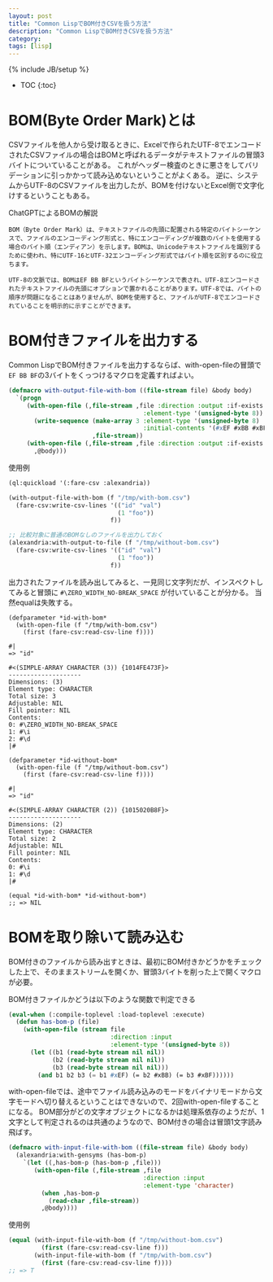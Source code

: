 ```yaml
---
layout: post
title: "Common LispでBOM付きCSVを扱う方法"
description: "Common LispでBOM付きCSVを扱う方法"
category: 
tags: [lisp]
---
```

{% include JB/setup %}

* TOC
{:toc}

# BOM(Byte Order Mark)とは

CSVファイルを他人から受け取るときに、Excelで作られたUTF-8でエンコードされたCSVファイルの場合はBOMと呼ばれるデータがテキストファイルの冒頭3バイトについていることがある。
これがヘッダー検査のときに悪さをしてバリデーションに引っかかって読み込めないということがよくある。
逆に、システムからUTF-8のCSVファイルを出力したが、BOMを付けないとExcel側で文字化けするということもある。

ChatGPTによるBOMの解説
```
BOM（Byte Order Mark）は、テキストファイルの先頭に配置される特定のバイトシーケンスで、ファイルのエンコーディング形式と、特にエンコーディングが複数のバイトを使用する場合のバイト順（エンディアン）を示します。BOMは、Unicodeテキストファイルを識別するために使われ、特にUTF-16とUTF-32エンコーディング形式ではバイト順を区別するのに役立ちます。

UTF-8の文脈では、BOMはEF BB BFというバイトシーケンスで表され、UTF-8エンコードされたテキストファイルの先頭にオプションで置かれることがあります。UTF-8では、バイトの順序が問題になることはありませんが、BOMを使用すると、ファイルがUTF-8でエンコードされていることを明示的に示すことができます。
```

# BOM付きファイルを出力する

Common LispでBOM付きファイルを出力するならば、with-open-fileの冒頭で`EF BB BF`の3バイトをくっつけるマクロを定義すればよい。


```lisp
(defmacro with-output-file-with-bom ((file-stream file) &body body)
  `(progn
     (with-open-file (,file-stream ,file :direction :output :if-exists :supersede
                                     :element-type '(unsigned-byte 8))
       (write-sequence (make-array 3 :element-type '(unsigned-byte 8)
                                     :initial-contents '(#xEF #xBB #xBF))
                       ,file-stream))
     (with-open-file (,file-stream ,file :direction :output :if-exists :append)
       ,@body)))
```

使用例
```lisp
(ql:quickload '(:fare-csv :alexandria))

(with-output-file-with-bom (f "/tmp/with-bom.csv")
  (fare-csv:write-csv-lines '(("id" "val")
                              (1 "foo"))
                            f))

;; 比較対象に普通のBOMなしのファイルを出力しておく
(alexandria:with-output-to-file (f "/tmp/without-bom.csv")
  (fare-csv:write-csv-lines '(("id" "val")
                              (1 "foo"))
                            f))
```

出力されたファイルを読み出してみると、一見同じ文字列だが、インスペクトしてみると冒頭に `#\ZERO_WIDTH_NO-BREAK_SPACE` が付いていることが分かる。
当然equalは失敗する。

```
(defparameter *id-with-bom*
  (with-open-file (f "/tmp/with-bom.csv")
    (first (fare-csv:read-csv-line f))))

#|
=> "﻿id"

#<(SIMPLE-ARRAY CHARACTER (3)) {1014FE473F}>
--------------------
Dimensions: (3)
Element type: CHARACTER
Total size: 3
Adjustable: NIL
Fill pointer: NIL
Contents:
0: #\ZERO_WIDTH_NO-BREAK_SPACE
1: #\i
2: #\d
|#

(defparameter *id-without-bom*
  (with-open-file (f "/tmp/without-bom.csv")
    (first (fare-csv:read-csv-line f))))

#|
=> "id"

#<(SIMPLE-ARRAY CHARACTER (2)) {1015020B8F}>
--------------------
Dimensions: (2)
Element type: CHARACTER
Total size: 2
Adjustable: NIL
Fill pointer: NIL
Contents:
0: #\i
1: #\d
|#

(equal *id-with-bom* *id-without-bom*)
;; => NIL
```

# BOMを取り除いて読み込む
BOM付きのファイルから読み出すときは、最初にBOM付きかどうかをチェックした上で、そのままストリームを開くか、冒頭3バイトを削った上で開くマクロが必要。

BOM付きファイルかどうは以下のような関数で判定できる
```lisp
(eval-when (:compile-toplevel :load-toplevel :execute)
  (defun has-bom-p (file)
    (with-open-file (stream file
                            :direction :input
                            :element-type '(unsigned-byte 8))
      (let ((b1 (read-byte stream nil nil))
            (b2 (read-byte stream nil nil))
            (b3 (read-byte stream nil nil)))
        (and b1 b2 b3 (= b1 #xEF) (= b2 #xBB) (= b3 #xBF))))))
```
with-open-fileでは、途中でファイル読み込みのモードをバイナリモードから文字モードへ切り替えるということはできないので、2回with-open-fileすることになる。
BOM部分がどの文字オブジェクトになるかは処理系依存のようだが、1文字として判定されるのは共通のようなので、BOM付きの場合は冒頭1文字読み飛ばす。

```lisp
(defmacro with-input-file-with-bom ((file-stream file) &body body)
  (alexandria:with-gensyms (has-bom-p)
    `(let ((,has-bom-p (has-bom-p ,file)))
       (with-open-file (,file-stream ,file
                                     :direction :input
                                     :element-type 'character)
         (when ,has-bom-p
           (read-char ,file-stream))
         ,@body))))
```
使用例

```lisp
(equal (with-input-file-with-bom (f "/tmp/without-bom.csv")
         (first (fare-csv:read-csv-line f)))
       (with-input-file-with-bom (f "/tmp/with-bom.csv")
         (first (fare-csv:read-csv-line f))))
;; => T
```
